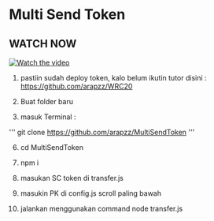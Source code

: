 ﻿# Multi Send Token

## WATCH NOW

[![Watch the video](https://img.youtube.com/vi/0GTl8KT8nUg/maxresdefault.jpg)](https://youtube.com/watch?v=0GTl8KT8nUg)

1. pastiin sudah deploy token, kalo belum ikutin tutor disini : https://github.com/arapzz/WRC20

2. Buat folder baru

3. masuk Terminal :

'''
git clone https://github.com/arapzz/MultiSendToken
'''

6. cd MultiSendToken

7. npm i

8. masukan SC token di transfer.js

9. masukin PK di config.js scroll paling bawah

10. jalankan menggunakan command node transfer.js
